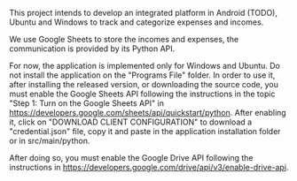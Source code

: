 This project intends to develop an integrated platform in Android (TODO), Ubuntu and Windows to track and categorize expenses and incomes.

We use Google Sheets to store the incomes and expenses, the communication is provided by its Python API.

For now, the application is implemented only for Windows and Ubuntu.
Do not install the application on the "Programs File" folder.
In order to use it, after installing the released version, or downloading the source code, you must enable the Google Sheets API following the instructions in the topic "Step 1: Turn on the Google Sheets API" in https://developers.google.com/sheets/api/quickstart/python. After enabling it, click on "DOWNLOAD CLIENT CONFIGURATION" to download a "credential.json" file, copy it and paste in the application installation folder or in src/main/python.

After doing so, you must enable the Google Drive API following the instructions in https://developers.google.com/drive/api/v3/enable-drive-api.
